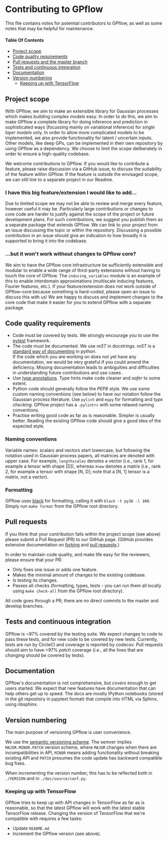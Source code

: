 # Contributing to GPflow

This file contains notes for potential contributors to GPflow, as well as some notes that may be helpful for maintenance.

#### Table Of Contents

* [Project scope](#project-scope)
* [Code quality requirements](#code-quality-requirements)
* [Pull requests and the master branch](#pull-requests-and-the-master-branch)
* [Tests and continuous integration](#tests-and-continuous-integration)
* [Documentation](#documentation)
* [Version numbering](#version-numbering)
    * [Keeping up with TensorFlow](#keeping-up-with-tensorflow)


## Project scope

With GPflow, we aim to make an extensible library for Gaussian processes which makes building complex models easy. In order to do this, we aim to make GPflow a complete library for doing inference and prediction in sophisticated ways (focussing mainly on variational inference) for *single layer models* only. In order to allow more complicated models to be implemented, we also provide functionality for latent / uncertain inputs. Other models, like deep GPs, can be implemented in their own repository by using GPflow as a dependency. We choose to limit the scope deliberately in order to ensure a high-quality codebase.

We welcome contributions to GPflow. If you would like to contribute a feature, please raise discussion via a GitHub issue, to discuss the suitability of the feature within GPflow. If the feature is outside the envisaged scope, we can still link to a separate project in our Readme. <!-- Large features also make it onto the [roadmap](roadmap.md). -->

### I have this big feature/extension I would like to add...

Due to limited scope we may not be able to review and merge every feature, however useful it may be. Particularly large contributions or changes to core code are harder to justify against the scope of the project or future development plans. For such contributions, we suggest you publish them as a separate package that extends GPflow. We can link to your project from an issue discussing the topic or within the repository. Discussing a possible contribution in an issue should give an indication to how broadly it is supported to bring it into the codebase.

### ...but it won't work without changes to GPflow core?

We aim to have the GPflow core infrastructure be sufficiently extensible and modular to enable a wide range of third-party extensions without having to touch the core of GPflow. The `inducing_variables` module is an example of this to enable interdomain approximations (multiscale inducing features, Fourier features, etc.). If your feature/extension does not work outside of GPflow-core because something is hard-coded, please open an issue to discuss this with us! We are happy to discuss and implement changes to the core code that make it easier for you to extend GPflow with a separate package.

## Code quality requirements

- Code must be covered by tests. We strongly encourage you to use the [pytest](https://docs.pytest.org/) framework.
- The code must be documented. We use *reST* in docstrings. *reST* is a [standard way of documenting](http://docs.python-guide.org/en/latest/writing/documentation/) in python.\
If the code which you are working on does not yet have any documentation, we would be very grateful if you could amend the deficiency. Missing documentation leads to ambiguities and difficulties in understanding future contributions and use cases.
- Use [type annotations](https://docs.python.org/3/library/typing.html). Type hints make code cleaner and _safer_ to some extent.
- Python code should generally follow the *PEP8* style. We use some custom naming conventions (see below) to have our notation follow the Gaussian process literature. Use `pylint` and `mypy` for formatting and _type checking_. GPflow project has a `.pylintrc` with some relaxed naming conventions.
- Practise writing good code as far as is reasonable. Simpler is usually better. Reading the existing GPflow code should give a good idea of the expected style.

### Naming conventions

Variable names: scalars and vectors start lowercase, but following the notation used in Gaussian process papers, all matrices are denoted with upper case. For example, `lengthscales` denotes a vector (i.e., rank 1, for example a tensor with shape [D]), whereas `Xnew` denotes a matrix (i.e., rank 2, for example a tensor with shape [N, D]; note that a [N, 1] tensor is a matrix, not a vector).

### Formatting

GPflow uses [black](https://github.com/psf/black) for formatting, calling it with `black -t py36 -l 100`. Simply run `make format` from the GPflow root directory.

## Pull requests

If you think that your contribution falls within the project scope (see above) please submit a Pull Request (PR) to our GitHub page.
(GitHub provides extensive documentation on [forking](https://help.github.com/en/github/getting-started-with-github/fork-a-repo) and [pull requests](https://help.github.com/en/github/collaborating-with-issues-and-pull-requests/about-pull-requests).)

In order to maintain code quality, and make life easy for the reviewers, please ensure that your PR:

- Only fixes one issue or adds one feature.
- Makes the minimal amount of changes to the existing codebase.
- Is testing its changes.
- Passes all checks (formatting, types, tests - you can run them all locally using `make check-all` from the GPflow root directory).

All code goes through a PR; there are no direct commits to the master and develop branches.

## Tests and continuous integration

GPflow is ~97% covered by the testing suite. We expect changes to code to pass these tests, and for new code to be covered by new tests. Currently, tests are run by CircleCI and coverage is reported by codecov. Pull requests should aim to have >97% *patch* coverage (i.e., all the lines that are *changing* should be covered by tests).

## Documentation

GPflow's documentation is not comprehensive, but covers enough to get users started. We expect that new features have documentation that can help others get up to speed. The docs are mostly IPython notebooks (stored in the git repository in jupytext format) that compile into HTML via Sphinx, using nbsphinx.

## Version numbering

The main purpose of versioning GPflow is user convenience.

We use the [semantic versioning scheme](https://semver.org/). The semver implies `MAJOR.MINOR.PATCH` version scheme, where `MAJOR` changes when there are incompatibilities in API, `MINOR` means adding functionality without breaking existing API and `PATCH` presumes the code update has backward compatible bug fixes.

When incrementing the version number, this has to be reflected both in `./VERSION` and in `./doc/source/conf.py`.

### Keeping up with TensorFlow

GPflow tries to keep up with API changes in TensorFlow as far as is reasonable, so that the latest GPflow will work with the latest stable TensorFlow release. Changing the version of TensorFlow that we're compatible with requires a few tasks:

- Update `README.md`
- Increment the GPflow version (see above).
